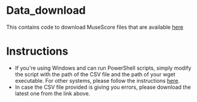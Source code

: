 # Data_download
This contains code to download MuseScore files that are available [here](https://github.com/Xmader/musescore-dataset)

# Instructions
* If you're using Windows and can run PowerShell scripts, simply modify the script with the path of the CSV file and the path of your wget executable. For other systems, please follow the instructions [here](https://github.com/Xmader/musescore-dataset).
* In case the CSV file provided is giving you errors, please download the latest one from the link above.
